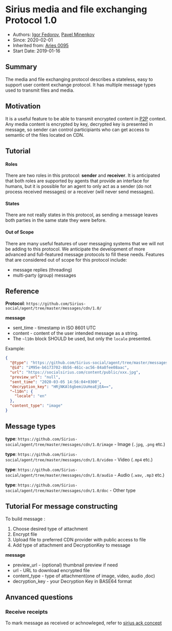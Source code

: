 # Sirius media and file exchanging Protocol 1.0

- Authors: [Igor Fedorov](https://github.com/igorexax3mal), [Pavel Minenkov](https://github.com/Purik)
- Since: 2020-02-01 
- Inherited from: [Aries 0095](https://github.com/hyperledger/aries-rfcs/tree/master/features/0095-basic-message)
- Start Date: 2019-01-16


## Summary

The media and file exchanging protocol describes a stateless, easy to support user content exchange  protocol. It has multiple message types used to transmit files and media.

## Motivation

It is a useful feature to be able to transmit encrypted content in [P2P](https://github.com/hyperledger/aries-rfcs/tree/master/features/0160-connection-protocol) context. Any media content is encrypted by key, decrypted key is presented in message, so sender can control participiants who can get access to semantic of the files located on CDN.

## Tutorial

#### Roles

There are two roles in this protocol: **sender** and **receiver**. It is anticipated that both roles are supported by agents that provide an interface for humans, but it is possible for an agent to only act as a sender (do not process received messages) or a receiver (will never send messages).

#### States

There are not really states in this protocol, as sending a message leaves both parties in the same state they were before.

#### Out of Scope

There are many useful features of user messaging systems that we will not be adding to this protocol. We anticipate the development of more advanced and full-featured message protocols to fill these needs. Features that are considered out of scope for this protocol include:

- message replies (threading)
- multi-party (group) messages

## Reference

**Protocol**: `https://github.com/Sirius-social/agent/tree/master/messages/cdn/1.0/`

**message**

- sent_time - timestamp in ISO 8601 UTC
- content - content of the user intended message as a string.
- The `~l10n` block SHOULD be used, but only the `locale` presented.

Example:

```json
{
  "@type": "https://github.com/Sirius-social/agent/tree/master/messages/cdn/1.0/image",
  "@id": "iM95e-b6173702-8b56-461c-ac56-84a8fee08aac",
  "url": "https://socialsirius.com/content/public/xxx.jpg",
  "preview_url": "null",
  "sent_time": "2020-03-05 14:56:04+0300",
  "decryption_key": "HRjNKAl6gbemiUuHeaEjEA==",
  "~l10n": {
    "locale": "en"
  },
  "content_type": "image"
}
```


## Message types

**type**: `https://github.com/Sirius-social/agent/tree/master/messages/cdn/1.0/image`  - Image (`.jpg`, `.png` etc.)

**type**: `https://github.com/Sirius-social/agent/tree/master/messages/cdn/1.0/video`  - Video (`.mp4` etc.)

**type**: `https://github.com/Sirius-social/agent/tree/master/messages/cdn/1.0/audio`  - Audio (`.wav`, `.mp3` etc.)

**type**: `https://github.com/Sirius-social/agent/tree/master/messages/cdn/1.0/doc`    - Other type 


## Tutorial For message constructing

To build message :

1. Choose  desired type of attachment
2. Encrypt file 
3. Upload file to preferred CDN provider with public access to file
3. Add type of attachment and DecryptionKey to message

**message**

- preview_url - (optional) thumbnail preview if need
- url - URL to download encrypted file
- content_type -  type of attachment(one of image, video, audio ,doc)
- decryption_key - your Decryption Key in BASE64 format

## Anvanced questions

### Receive receipts
To mark message as received or achnowleged, refer to [sirius ack concept](https://github.com/Sirius-social/agent/blob/master/messages/PleaseAckDecorator.md)
